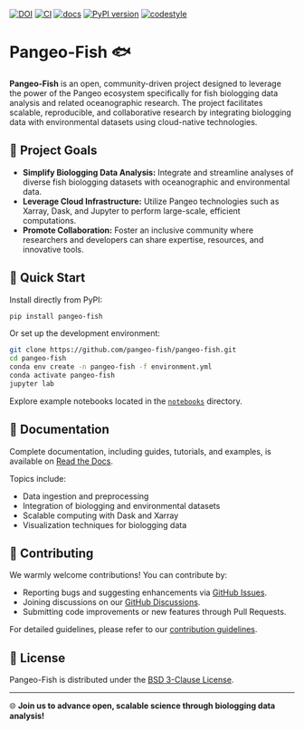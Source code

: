 [![DOI](https://zenodo.org/badge/653040548.svg)](https://doi.org/10.5281/zenodo.15110142)
[![CI](https://github.com/pangeo-fish/pangeo-fish/actions/workflows/ci.yml/badge.svg?branch=main&event=push)](https://github.com/pangeo-fish/pangeo-fish/actions/workflows/ci.yml)
[![docs](https://readthedocs.org/projects/pangeo-fish/badge/?version=latest)](https://pangeo-fish.readthedocs.io/en/latest/)
[![PyPI version](https://img.shields.io/pypi/v/pangeo-fish.svg)](https://pypi.org/project/pangeo-fish)
[![codestyle](https://img.shields.io/badge/code%20style-black-000000.svg)](https://github.com/python/black)

# Pangeo-Fish 🐟

**Pangeo-Fish** is an open, community-driven project designed to leverage the power of the Pangeo ecosystem specifically for fish biologging data analysis and related oceanographic research. The project facilitates scalable, reproducible, and collaborative research by integrating biologging data with environmental datasets using cloud-native technologies.

## 🌊 Project Goals

- **Simplify Biologging Data Analysis:** Integrate and streamline analyses of diverse fish biologging datasets with oceanographic and environmental data.
- **Leverage Cloud Infrastructure:** Utilize Pangeo technologies such as Xarray, Dask, and Jupyter to perform large-scale, efficient computations.
- **Promote Collaboration:** Foster an inclusive community where researchers and developers can share expertise, resources, and innovative tools.

## 🚀 Quick Start

Install directly from PyPI:

```bash
pip install pangeo-fish
```

Or set up the development environment:

```bash
git clone https://github.com/pangeo-fish/pangeo-fish.git
cd pangeo-fish
conda env create -n pangeo-fish -f environment.yml
conda activate pangeo-fish
jupyter lab
```

Explore example notebooks located in the [`notebooks`](https://github.com/pangeo-fish/pangeo-fish/tree/main/notebooks) directory.

## 📖 Documentation

Complete documentation, including guides, tutorials, and examples, is available on [Read the Docs](https://pangeo-fish.readthedocs.io/en/latest/).

Topics include:

- Data ingestion and preprocessing
- Integration of biologging and environmental datasets
- Scalable computing with Dask and Xarray
- Visualization techniques for biologging data

## 🤝 Contributing

We warmly welcome contributions! You can contribute by:

- Reporting bugs and suggesting enhancements via [GitHub Issues](https://github.com/pangeo-fish/pangeo-fish/issues).
- Joining discussions on our [GitHub Discussions](https://github.com/pangeo-fish/pangeo-fish/discussions).
- Submitting code improvements or new features through Pull Requests.

For detailed guidelines, please refer to our [contribution guidelines](https://github.com/pangeo-fish/pangeo-fish/blob/main/CONTRIBUTING.md).

## 📜 License

Pangeo-Fish is distributed under the [BSD 3-Clause License](https://github.com/pangeo-fish/pangeo-fish/blob/main/LICENSE).

---

🌐 **Join us to advance open, scalable science through biologging data analysis!**
